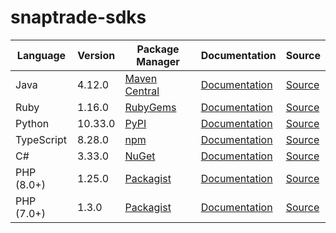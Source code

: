 # snaptrade-sdks

|Language|Version|Package Manager|Documentation|Source|
|-|-|-|-|-|
|Java|4.12.0|[Maven Central](https://central.sonatype.com/artifact/com.konfigthis/snaptrade-java-sdk/4.12.0)|[Documentation](https://github.com/passiv/snaptrade-sdks/tree/master/sdks/java/README.md)|[Source](https://github.com/passiv/snaptrade-sdks/tree/master/sdks/java)|
|Ruby|1.16.0|[RubyGems](https://rubygems.org/gems/snaptrade/versions/1.16.0)|[Documentation](https://github.com/passiv/snaptrade-sdks/tree/master/sdks/ruby/README.md)|[Source](https://github.com/passiv/snaptrade-sdks/tree/master/sdks/ruby)|
|Python|10.33.0|[PyPI](https://pypi.org/project/snaptrade-python-sdk/10.33.0)|[Documentation](https://github.com/passiv/snaptrade-sdks/tree/master/sdks/python/README.md)|[Source](https://github.com/passiv/snaptrade-sdks/tree/master/sdks/python)|
|TypeScript|8.28.0|[npm](https://www.npmjs.com/package/snaptrade-typescript-sdk/v/8.28.0)|[Documentation](https://github.com/passiv/snaptrade-sdks/tree/master/sdks/typescript/README.md)|[Source](https://github.com/passiv/snaptrade-sdks/tree/master/sdks/typescript)|
|C#|3.33.0|[NuGet](https://nuget.org/packages/SnapTrade.Net/3.33.0)|[Documentation](https://github.com/passiv/snaptrade-sdks/tree/master/sdks/csharp/README.md)|[Source](https://github.com/passiv/snaptrade-sdks/tree/master/sdks/csharp)|
|PHP (8.0+)|1.25.0|[Packagist](https://packagist.org/packages/konfig/snaptrade-php-sdk#1.25.0)|[Documentation](https://github.com/passiv/snaptrade-php-sdk/blob/master/README.md)|[Source](https://github.com/passiv/snaptrade-php-sdk)|
|PHP (7.0+)|1.3.0|[Packagist](https://packagist.org/packages/konfig/snaptrade-php-7-sdk#1.3.0)|[Documentation](https://github.com/passiv/snaptrade-php-7-sdk/blob/master/README.md)|[Source](https://github.com/passiv/snaptrade-php-7-sdk)|